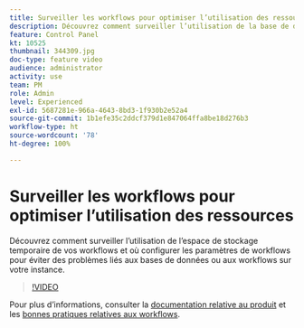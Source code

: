 ```yaml
---
title: Surveiller les workflows pour optimiser l’utilisation des ressources
description: Découvrez comment surveiller l’utilisation de la base de données de vos instances.
feature: Control Panel
kt: 10525
thumbnail: 344309.jpg
doc-type: feature video
audience: administrator
activity: use
team: PM
role: Admin
level: Experienced
exl-id: 5687281e-966a-4643-8bd3-1f930b2e52a4
source-git-commit: 1b1efe35c2ddcf379d1e847064ffa8be18d276b3
workflow-type: ht
source-wordcount: '78'
ht-degree: 100%

---
```


# Surveiller les workflows pour optimiser l’utilisation des ressources

Découvrez comment surveiller l’utilisation de l’espace de stockage temporaire de vos workflows et où configurer les paramètres de workflows pour éviter des problèmes liés aux bases de données ou aux workflows sur votre instance.

>[!VIDEO](https://video.tv.adobe.com/v/344309/?quality=12&learn=0n)

Pour plus d’informations, consulter la [documentation relative au produit](https://experienceleague.adobe.com/docs/control-panel/using/performance-monitoring/database-monitoring/workflow-monitoring.html?lang=fr) et les [bonnes pratiques relatives aux workflows](https://experienceleague.adobe.com/docs/campaign-classic/using/automating-with-workflows/introduction/workflow-best-practices.html?lang=fr).
